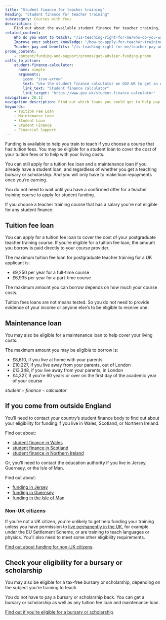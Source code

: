 ```yaml
---
title: "Student finance for teacher training"
heading: "Student finance for teacher training"
subcategory: Courses with fees
description: |-
    Find out about the available student finance for teacher training, including tuition fee loans and maintenance loans to support you while you train.
related_content:
    Who do you want to teach?: "/is-teaching-right-for-me/who-do-you-want-to-teach"
    Improve your subject knowledge: "/how-to-apply-for-teacher-training/subject-knowledge-enhancement"
    Teacher pay and benefits: "/is-teaching-right-for-me/teacher-pay-and-benefits"
promo_content:
    - content/funding-and-support/promos/get-adviser-funding-promo
calls_to_action:
    student-finance-calculator:
      name: simple
      arguments:
        icon: "icon-arrow"
        text: "Use the student finance calculator on GOV.UK to get an estimate of how much funding you might get."
        link_text: "Student finance calculator"
        link_target: "https://www.gov.uk/student-finance-calculator"
navigation: 20.12
navigation_description: Find out which loans you could get to help pay your fees and living expenses while you train.
keywords:
    - Tuition Fee Loan
    - Maintenance Loan
    - Student Loan
    - Student Finance
    - Financial Support
---
```


Funding is available to help you train to teach if you choose a course that has tuition fees. You may be eligible for a student loan to cover the cost of your tuition fees or to help with your living costs. 

You can still apply for a tuition fee loan and a maintenance loan if you already have a student loan, and regardless of whether you get a teaching bursary or scholarship. And you will only have to make loan repayments once you’re earning.

You do not need to wait until you have a confirmed offer for a teacher training course to apply for student funding. 

If you choose a teacher training course that has a salary you're not eligible for any student finance.

## Tuition fee loan
You can apply for a tuition fee loan to cover the cost of your postgraduate teacher training course. If you’re eligible for a tuition fee loan, the amount you borrow is paid directly to your course provider.

The maximum tuition fee loan for postgraduate teacher training for a UK applicant is:

* £9,250 per year for a full-time course
* £6,935 per year for a part-time course

The maximum amount you can borrow depends on how much your course costs. 

Tuition fees loans are not means tested. So you do not need to provide evidence of your income or anyone else’s to be eligible to receive one.

## Maintenance loan
You may also be eligible for a maintenance loan to help cover your living costs. 

The maximum amount you may be eligible to borrow is: 

* £8,610, if you live at home with your parents
* £10,227, if you live away from your parents, out of London
* £13,348, if you live away from your parents, in London
* £4,327, if you're 60 years or over on the first day of the academic year of your course  


$student-finance-calculator$

## If you come from outside England

You’ll need to contact your country’s student finance body to find out about your eligibility for funding if you live in Wales, Scotland, or Northern Ireland.

Find out about:

* [student finance in Wales](https://www.studentfinancewales.co.uk/)
* [student finance in Scotland](https://www.saas.gov.uk/)
* [student finance in Northern Ireland](https://www.studentfinanceni.co.uk/)

Or, you'll need to contact the education authority if you live in Jersey, Guernsey, or the Isle of Man.

Find out about:

* [funding in Jersey](https://www.gov.je/Working/Careers/16To19YearOlds/EnteringHigherEducation/FinancingHigherEducationCourses/FundingDegreeProfessionalQualifications/Pages/index.aspx)
* [funding in Guernsey](https://www.gov.gg/article/152744/Policies)
* [funding in the Isle of Man](https://www.gov.im/student-grants)

### Non-UK citizens

If you’re not a UK citizen, you're unlikely to get help funding your training unless you have permission to [live permanently in the UK](https://www.gov.uk/browse/visas-immigration/settle-in-the-uk), for example under the EU Settlement Scheme, or are training to teach languages or physics. You'll also need to meet some other eligibility requirements.

[Find out about funding for non-UK citizens](/non-uk-teachers/fees-and-funding-for-non-uk-trainees).

## Check your eligibility for a bursary or scholarship

You may also be eligible for a tax-free bursary or scholarship, depending on the subject you're training to teach.

You do not have to pay a bursary or scholarship back. You can get a bursary or scholarship as well as any tuition fee loan and maintenance loan.

[Find out if you're eligible for a bursary or scholarship](/funding-and-support/scholarships-and-bursaries).